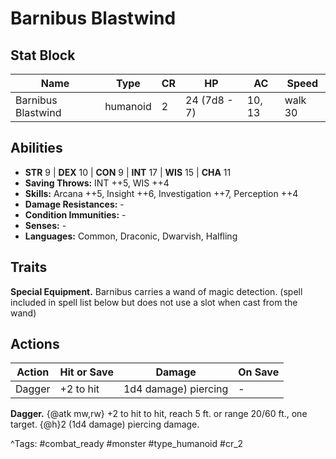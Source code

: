 # Barnibus Blastwind

## Stat Block

| Name | Type | CR | HP | AC | Speed |
|------|------|----|----|----|-------|
| Barnibus Blastwind | humanoid | 2 | 24 (7d8 - 7) | 10, 13 | walk 30 |

## Abilities

- **STR** 9 | **DEX** 10 | **CON** 9 | **INT** 17 | **WIS** 15 | **CHA** 11
- **Saving Throws:** INT ++5, WIS ++4  
- **Skills:** Arcana ++5, Insight ++6, Investigation ++7, Perception ++4  
- **Damage Resistances:** -  
- **Condition Immunities:** -  
- **Senses:** -  
- **Languages:** Common, Draconic, Dwarvish, Halfling

## Traits

**Special Equipment.** Barnibus carries a wand of magic detection. (spell included in spell list below but does not use a slot when cast from the wand)


## Actions

| Action | Hit or Save | Damage | On Save |
|--------|--------------|--------|----------|
| Dagger | +2 to hit | 1d4 damage) piercing | - |

**Dagger.** {@atk mw,rw} +2 to hit to hit, reach 5 ft. or range 20/60 ft., one target. {@h}2 (1d4 damage) piercing damage.


^Tags: #combat_ready #monster #type_humanoid #cr_2